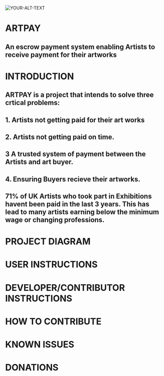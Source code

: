 <picture>
 <source media="(prefers-color-scheme: dark)" srcset="https://dicklerroth.com/wp-content/uploads/2017/06/escrow.jpg">
 <source media="(prefers-color-scheme: light)" srcset="https://i.ytimg.com/vi/fZlHcazNMrc/maxresdefault.jpg">
 <img alt="YOUR-ALT-TEXT" src="https://c5.staticflickr.com/9/8048/29402125324_f6b3b7fdc5_z.jpg">
</picture>


# ARTPAY
## An escrow payment system enabling Artists to receive payment for their artworks

# INTRODUCTION
## ARTPAY is a project that intends to solve three crtical problems:
## 1. Artists not getting paid for their art works
## 2. Artists not getting paid on time.
## 3 A trusted system of payment between the Artists and art buyer.
## 4. Ensuring Buyers recieve their artworks. 
## 71% of UK Artists who took part in Exhibitions havent been paid in the last 3 years. This has lead to many artists earning below the minimum wage or changing professions.  

# PROJECT DIAGRAM

# USER INSTRUCTIONS

# DEVELOPER/CONTRIBUTOR INSTRUCTIONS

# HOW TO CONTRIBUTE

# KNOWN ISSUES

# DONATIONS
